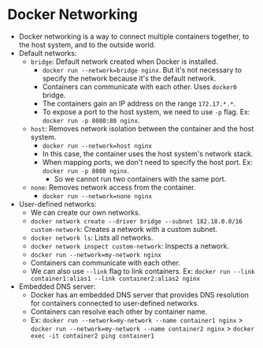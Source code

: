 # Docker Networking

- Docker networking is a way to connect multiple containers together, to the host system, and to the outside world.
- Default networks:
  - `bridge`: Default network created when Docker is installed.
    - `docker run --network=bridge nginx`. But it's not necessary to specify the network because it's the default network.
    - Containers can communicate with each other. Uses `docker0` bridge.
    - The containers gain an IP address on the range `172.17.*.*`.
    - To expose a port to the host system, we need to use `-p` flag. Ex: `docker run -p 8080:80 nginx`.
  - `host`: Removes network isolation between the container and the host system.
    - `docker run --network=host nginx`
    - In this case, the container uses the host system's network stack.
    - When mapping ports, we don't need to specify the host port. Ex: `docker run -p 8080 nginx`.
      - So we cannot run two containers with the same port.
  - `none`: Removes network access from the container.
    - `docker run --network=none nginx`
- User-defined networks:
  - We can create our own networks.
  - `docker network create --driver bridge --subnet 182.18.0.0/16 custom-network`: Creates a network with a custom subnet.
  - `docker network ls`: Lists all networks.
  - `docker network inspect custom-network`: Inspects a network.
  - `docker run --network=my-network nginx`
  - Containers can communicate with each other.
  - We can also use `--link` flag to link containers. Ex: `docker run --link container1:alias1 --link container2:alias2 nginx`
- Embedded DNS server:
  - Docker has an embedded DNS server that provides DNS resolution for containers connected to user-defined networks.
  - Containers can resolve each other by container name.
  - Ex: `docker run --network=my-network --name container1 nginx` > `docker run --network=my-network --name container2 nginx` > `docker exec -it container2 ping container1`
